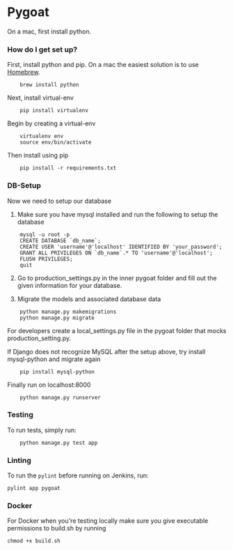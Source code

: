 # Pygoat #

On a mac, first install python.

### How do I get set up? ###

First, install python and pip. On a mac the easiest solution is to use [Homebrew](https://brew.sh/).

```
    brew install python
```


Next, install virtual-env
```
    pip install virtualenv
```

Begin by creating a virtual-env
```
    virtualenv env
    source env/bin/activate
```

Then install using pip
```
    pip install -r requirements.txt
```

### DB-Setup ###

Now we need to setup our database

1. Make sure you have mysql installed and run the following to
setup the database

```
    mysql -u root -p
    CREATE DATABASE `db_name`;
    CREATE USER 'username'@'localhost' IDENTIFIED BY 'your_password';
    GRANT ALL PRIVILEGES ON `db_name`.* TO 'username'@'localhost';
    FLUSH PRIVILEGES;
    quit
```

2. Go to production_settings.py in the inner pygoat folder and fill out the given information
   for your database.

3. Migrate the models and associated database data

```
    python manage.py makemigrations
    python manage.py migrate
```

For developers create a local_settings.py file in the pygoat folder
that mocks production_setting.py.

If Django does not recognize MySQL after the setup above, try install mysql-python and migrate again

```
    pip install mysql-python
```

Finally run on localhost:8000
```
    python manage.py runserver
```

### Testing ###
To run tests, simply run:
```
    python manage.py test app
```

### Linting ###

To run the `pylint` before running on Jenkins, run:

```
pylint app pygoat
```

### Docker ###
For Docker when you're testing locally make sure you give executable
permissions to build.sh by running
```
chmod +x build.sh
```
